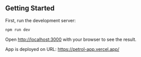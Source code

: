 ## Getting Started

First, run the development server:

```bash
npm run dev

```
Open [http://localhost:3000](http://localhost:3000) with your browser to see the result.

App is deployed on URL:
https://petrol-app.vercel.app/
